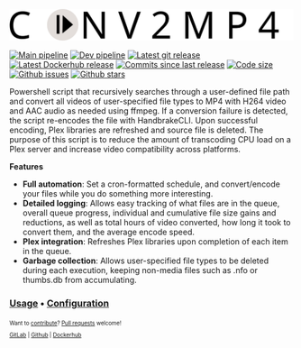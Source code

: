 ![conv2mp4](/files/listener/public/logo.svg "conv2mp4")

[![Main pipeline](https://img.shields.io/gitlab/pipeline/BrianDMG/conv2mp4/main?label=main%20pipeline&style=flat-square)](https://gitlab.com/%{project_path}/-/commits/main)
[![Dev pipeline](https://img.shields.io/gitlab/pipeline/BrianDMG/conv2mp4/development?label=development%20pipeline&style=flat-square)](https://gitlab.com/BrianDMG/conv2mp4/-/commits/development)
[![Latest git release](https://img.shields.io/github/v/release/briandmg/conv2mp4?label=Latest%20git%20release&style=flat-square)](https://gitlab.com/BrianDMG/conv2mp4/-/releases#latest)
[![Latest Dockerhub release](https://img.shields.io/docker/v/bridmg/conv2mp4?label=Latest%20Dockerhub%20release&sort=semver&style=flat-square)](https://hub.docker.com/repository/docker/bridmg/conv2mp4/tags?page=1&ordering=last_updated)
[![Commits since last release](https://img.shields.io/github/commits-since/briandmg/conv2mp4/latest/development?style=flat-square)](https://gitlab.com/BrianDMG/conv2mp4/-/commits/development)
[![Code size](https://img.shields.io/github/languages/code-size/briandmg/conv2mp4?style=flat-square)](https://gitlab.com/BrianDMG/conv2mp4)
[![Github issues](https://img.shields.io/github/issues/briandmg/conv2mp4?style=flat-square)](https://github.com/BrianDMG/conv2mp4/issues)
[![Github stars](https://img.shields.io/github/stars/briandmg/conv2mp4?style=flat-square)](https://github.com/BrianDMG/conv2mp4/stargazers)

Powershell script that recursively searches through a user-defined file path and convert all videos of user-specified file types to MP4 with H264 video and AAC audio as needed using ffmpeg. If a conversion failure is detected, the script re-encodes the file with HandbrakeCLI. Upon successful encoding, Plex libraries are refreshed and source file is deleted.  The purpose of this script is to reduce the amount of transcoding CPU load on a Plex server and increase video compatibility across platforms.


**Features**
- **Full automation**: Set a cron-formatted schedule, and convert/encode your files while you do something more interesting.
- **Detailed logging**: Allows easy tracking of what files are in the queue, overall queue progress, individual and cumulative file size gains and reductions, as well as total hours of video converted, how long it took to convert them, and the average encode speed.
- **Plex integration**: Refreshes Plex libraries upon completion of each item in the queue.
- **Garbage collection**: Allows user-specified file types to be deleted during each execution, keeping non-media files such as .nfo or thumbs.db from accumulating.

### [Usage](https://gitlab.com/BrianDMG/conv2mp4/-/wikis/Usage) • [Configuration](https://gitlab.com/BrianDMG/conv2mp4/-/wikis/Configuration)

<sub><sup>Want to [contribute](/docs/CONTRIBUTING.md)? [Pull requests](/docs/PULL_REQUEST_TEMPLATE.md) welcome!<br>
[GitLab](https://gitlab.com/BrianDMG/conv2mp4) | [Github](https://github.com/BrianDMG/conv2mp4) | [Dockerhub](https://hub.docker.com/repository/docker/bridmg/conv2mp4)</sub></sup>
